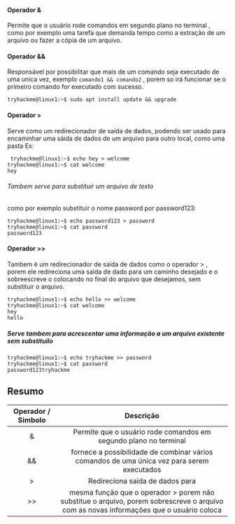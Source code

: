
#### Operador &

Permite que o usuário rode comandos em segundo plano no terminal , como por exemplo uma tarefa que demanda tempo como a extração de um arquivo ou fazer a cópia de um arquivo.

#### Operador &&

Responsável por possibilitar que mais de um comando seja executado de uma unica vez, exemplo `comando1 && comando2` , porem so irá funcionar se o primeiro comando for executado com sucesso.

```shell-session
tryhackme@linux1:~$ sudo apt install update && upgrade
```


#### Operador >

Serve como um redirecionador de saída de dados, podendo ser usado para encaminhar uma sáida de dados de um arquivo para outro local, como uma pasta
Ex:
```shell-session
 tryhackme@linux1:~$ echo hey > welcome
tryhackme@linux1:~$ cat welcome
hey
```

###### Tambem serve para substituir um arquivo de texto 
como por exemplo substituir o nome password por password123:
```shell-session
tryhackme@linux1:~$ echo password123 > password
tryhackme@linux1:~$ cat password
password123
```



#### Operador >>

Tambem é um redirecionador de saída de dados como o operador > , porem ele redireciona uma saída de dado para um caminho desejado e o sobreescreve o colocando no final do arquivo que desejamos, sem substituir o arquivo.
```shell-session
tryhackme@linux1:~$ echo hello >> welcome
tryhackme@linux1:~$ cat welcome
hey
hello
```

##### Serve tambem para acrescentar uma informação a um arquivo existente sem substituilo

```shell-session
tryhackme@linux1:~$ echo tryhackme >> password
tryhackme@linux1:~$ cat password
password123tryhackme

```

## Resumo 

| Operador / Simbolo |                                                               Descrição                                                                |
| :----------------: | :------------------------------------------------------------------------------------------------------------------------------------: |
|         &          |                                    Permite que o usuário rode comandos em segundo plano no terminal                                    |
|         &&         |                       fornece a possibilidade de combinar vários comandos de uma única vez para serem executados                       |
|         >          |                                                    Redireciona saida de dados para                                                     |
|         >>         | mesma função que o operador > porem não substitue o arquivo, porem sobrescreve o arquivo com as novas informações que o usuário coloca |
